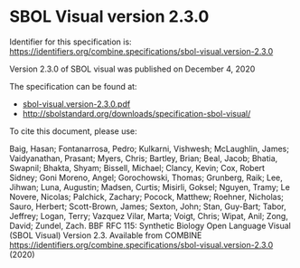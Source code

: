 # SBOL Visual version 2.3.0
Identifier for this specification is: https://identifiers.org/combine.specifications/sbol-visual.version-2.3.0

Version 2.3.0 of SBOL visual was published on December 4, 2020

The specification can be found at:

* [sbol-visual.version-2.3.0.pdf](./files/sbol-visual.version-2.3.0.pdf)
* http://sbolstandard.org/downloads/specification-sbol-visual/

To cite this document, please use:

Baig, Hasan; Fontanarrosa, Pedro; Kulkarni, Vishwesh; McLaughlin, James; Vaidyanathan, Prasant; Myers, Chris; Bartley, Brian; Beal, Jacob; Bhatia, Swapnil; Bhakta, Shyam; Bissell, Michael; Clancy, Kevin; Cox, Robert Sidney; Goni Moreno, Angel; Gorochowski, Thomas; Grunberg, Raik; Lee, Jihwan; Luna, Augustin; Madsen, Curtis; Misirli, Goksel; Nguyen, Tramy; Le Novere, Nicolas; Palchick, Zachary; Pocock, Matthew; Roehner, Nicholas; Sauro, Herbert; Scott-Brown, James; Sexton, John; Stan, Guy-Bart; Tabor, Jeffrey; Logan, Terry; Vazquez Vilar, Marta; Voigt, Chris; Wipat, Anil; Zong, David; Zundel, Zach. BBF RFC 115: Synthetic Biology Open Language Visual (SBOL Visual) Version 2.3. Available from COMBINE https://identifiers.org/combine.specifications/sbol-visual.version-2.3.0 (2020)
